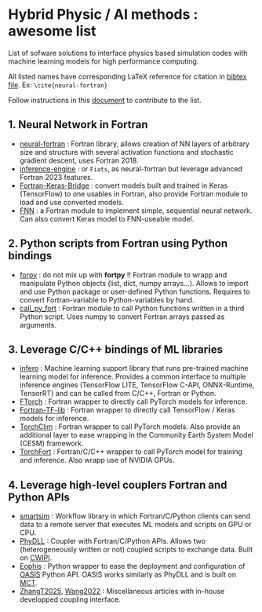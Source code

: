 # Hybrid Physic / AI methods : awesome list

List of sofware solutions to interface physics based simulation codes with machine learning models for high performance computing.

All listed names have corresponding LaTeX reference for citation in [bibtex file](https://github.com/TRACCS-COMPACT/hybrid_physic_IA_awesmone_list/blob/main/bibtex.bib). Ex: ```\cite{neural-fortran}```

Follow instructions in this [document](https://github.com/TRACCS-COMPACT/hybrid_physic_IA_awesome_list/blob/main/CONTRIBUTING.md) to contribute to the list.

## 1. Neural Network in Fortran

- [neural-fortran](https://github.com/modern-fortran/neural-fortran) : Fortran library, allows creation of NN layers of arbitrary size and structure with several activation functions and stochastic gradient descent, uses Fortran 2018.
- [inference-engine](https://github.com/BerkeleyLab/fiats) : or ```Fiats```, as neural-fortran but leverage advanced Fortran 2023 features.
- [Fortran-Keras-Bridge](https://github.com/scientific-computing/FKB) : convert models built and trained in Keras (TensorFlow) to one usables in Fortran, also provide Fortran module to load and use converted models.
- [FNN](https://github.com/cerea-daml/fnn) : a Fortran module to implement simple, sequential neural network. Can also convert Keras model to FNN-useable model.


## 2. Python scripts from Fortran using Python bindings

- [forpy](https://github.com/ylikx/forpy) : do not mix up with **fortpy** !! Fortran module to wrapp and manipulate Python objects (list, dict, numpy arrays...). Allows to import and use Python package or user-defined Python functions. Requires to convert Fortran-variable to Python-variables by hand.
- [call_py_fort](https://github.com/nbren12/call_py_fort) : Fortran module to call Python functions written in a third Python script. Uses numpy to convert Fortran arrays passed as arguments.


## 3. Leverage C/C++ bindings of ML libraries

- [infero](https://github.com/ecmwf/infero) : Machine learning support library that runs pre-trained machine learning model for inference. Provides a common interface to multiple inference engines (TensorFlow LITE, TensorFlow C-API, ONNX-Runtime, TensorRT) and can be called from C/C++, Fortran or Python.
- [FTorch](https://github.com/Cambridge-ICCS/FTorch) : Fortran wrapper to directly call PyTorch models for inference.
- [Fortran-TF-lib](https://github.com/Cambridge-ICCS/fortran-tf-lib) : Fortran wrapper to directly call TensorFlow / Keras models for inference.
- [TorchClim](https://zenodo.org/records/8390519) : Fortran wrapper to call PyTorch models. Also provide an additional layer to ease wrapping in the Community Earth System Model (CESM) framework.
- [TorchFort](https://github.com/NVIDIA/TorchFort) : Fortran/C/C++ wrapper to call PyTorch model for training and inference. Also wrapp use of NVIDIA GPUs.

## 4. Leverage high-level couplers Fortran and Python APIs

- [smartsim](https://github.com/CrayLabs/SmartSim/tree/master) : Workflow library in which Fortran/C/Python clients can send data to a remote server that executes ML models and scripts on GPU or CPU. 
- [PhyDLL](https://gitlab.com/cerfacs/phydll) : Coupler with Fortran/C/Python APIs. Allows two (heterogeneously written or not) coupled scripts to exchange data. Built on [CWIPI](https://w3.onera.fr/cwipi/fr).
- [Eophis](https://github.com/meom-group/eophis) : Python wrapper to ease the deployment and configuration of [OASIS](https://oasis.cerfacs.fr/en/) Python API. OASIS works similarly as PhyDLL and is built on [MCT](https://github.com/quantheory/MCT).
- [ZhangT2025](https://gmd.copernicus.org/articles/18/1917/2025/), [Wang2022](https://gmd.copernicus.org/articles/15/3923/2022/) : Miscellaneous articles with in-house developped coupling interface. 

